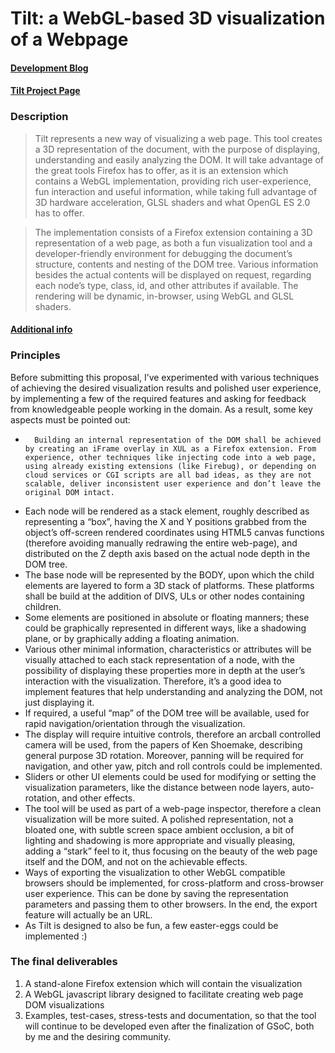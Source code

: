 # Tilt: a WebGL-based 3D visualization of a Webpage
#### [Development Blog](http://blog.mozilla.com/tilt/)
#### [Tilt Project Page](https://wiki.mozilla.org/Tilt_Project_Page)

### Description
> Tilt represents a new way of visualizing a web page. This tool creates a 3D representation of the document, with the purpose of displaying, understanding and easily analyzing the DOM. It will take advantage of the great tools Firefox has to offer, as it is an extension which contains a WebGL implementation, providing rich user-experience, fun interaction and useful information, while taking full advantage of 3D hardware acceleration, GLSL shaders and what OpenGL ES 2.0 has to offer.

> The implementation consists of a Firefox extension containing a 3D representation of a web page, as both a fun visualization tool and a developer-friendly environment for debugging the document’s structure, contents and nesting of the DOM tree. Various information besides the actual contents will be displayed on request, regarding each node’s type, class, id, and other attributes if available. The rendering will be dynamic, in-browser, using WebGL and GLSL shaders.
#### [Additional info](http://www.google-melange.com/gsoc/proposal/review/google/gsoc2011/victorporof/1#)

### Principles
Before submitting this proposal, I’ve experimented with various techniques of achieving the desired visualization results and polished user experience, by implementing a few of the required features and asking for feedback from knowledgeable people working in the domain. As a result, some key aspects must be pointed out:

*		Building an internal representation of the DOM shall be achieved by creating an iFrame overlay in XUL as a Firefox extension. From experience, other techniques like injecting code into a web page, using already existing extensions (like Firebug), or depending on cloud services or CGI scripts are all bad ideas, as they are not scalable, deliver inconsistent user experience and don’t leave the original DOM intact.
* 	Each node will be rendered as a stack element, roughly described as representing a “box”, having the X and Y positions grabbed from the object’s off-screen rendered coordinates using HTML5 canvas functions (therefore avoiding manually redrawing the entire web-page), and distributed on the Z depth axis based on the actual node depth in the DOM tree.
* 	The base node will be represented by the BODY, upon which the child elements are layered to form a 3D stack of platforms. These platforms shall be build at the addition of DIVS, ULs or other nodes containing children.
* 	Some elements are positioned in absolute or floating manners; these could be graphically represented in different ways, like a shadowing plane, or by graphically adding a floating animation.
* 	Various other minimal information, characteristics or attributes will be visually attached to each stack representation of a node, with the possibility of displaying these properties more in depth at the user’s interaction with the visualization. Therefore, it’s a good idea to implement features that help understanding and analyzing the DOM, not just displaying it.
* 	If required, a useful “map” of the DOM tree will be available, used for rapid navigation/orientation through the visualization.
* 	The display will require intuitive controls, therefore an arcball controlled camera will be used, from the papers of Ken Shoemake, describing general purpose 3D rotation. Moreover, panning will be required for navigation, and other yaw, pitch and roll controls could be implemented.
* 	Sliders or other UI elements could be used for modifying or setting the visualization parameters, like the distance between node layers, auto-rotation, and other effects.
* 	The tool will be used as part of a web-page inspector, therefore a clean visualization will be more suited. A polished representation, not a bloated one, with subtle screen space ambient occlusion, a bit of lighting and shadowing is more appropriate and visually pleasing, adding a “stark” feel to it, thus focusing on the beauty of the web page itself and the DOM, and not on the achievable effects.
* 	Ways of exporting the visualization to other WebGL compatible browsers should be implemented, for cross-platform and cross-browser user experience. This can be done by saving the representation parameters and passing them to other browsers. In the end, the export feature will actually be an URL.
* 	As Tilt is designed to also be fun, a few easter-eggs could be implemented :)

### The final deliverables
1. A stand-alone Firefox extension which will contain the visualization
2. A WebGL javascript library designed to facilitate creating web page DOM visualizations
3. Examples, test-cases, stress-tests and documentation, so that the tool will continue to be developed even after the finalization of GSoC, both by me and the desiring community.